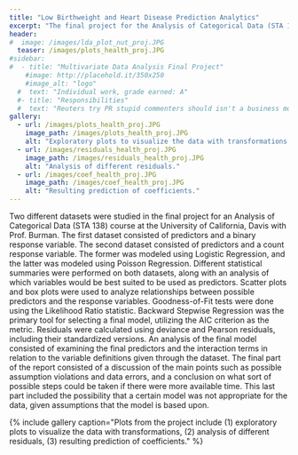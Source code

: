 ```yaml
---
title: "Low Birthweight and Heart Disease Prediction Analytics"
excerpt: "The final project for the Analysis of Categorical Data (STA 138) course, utilizing logistic regression and Poisson regression."
header:
#  image: /images/lda_plot_nut_proj.JPG
  teaser: /images/plots_health_proj.JPG
#sidebar:
#  - title: "Multivariate Data Analysis Final Project"
    #image: http://placehold.it/350x250
    #image_alt: "logo"
  #  text: "Individual work, grade earned: A"
  #- title: "Responsibilities"
  #  text: "Reuters try PR stupid commenters should isn't a business model"
gallery:
  - url: /images/plots_health_proj.JPG
    image_path: /images/plots_health_proj.JPG
    alt: "Exploratory plots to visualize the data with transformations."
  - url: /images/residuals_health_proj.JPG
    image_path: /images/residuals_health_proj.JPG
    alt: "Analysis of different residuals."
  - url: /images/coef_health_proj.JPG
    image_path: /images/coef_health_proj.JPG
    alt: "Resulting prediction of coefficients."
---
```

Two different datasets were studied in the final project for an Analysis of Categorical Data (STA 138) course at the University of California, Davis with Prof. Burman. The first dataset consisted of predictors and a binary response variable. The second dataset consisted of predictors and a count response variable. The former was modeled using Logistic Regression, and the latter was modeled using Poisson Regression. Different statistical summaries were performed on both datasets, along with an analysis of which variables would be best suited to be used as predictors. Scatter plots and box plots were used to analyze relationships between possible predictors and the response variables. Goodness-of-Fit tests were done using the Likelihood Ratio statistic. Backward Stepwise Regression was the primary tool for selecting a final model, utilizing the AIC criterion as the metric. Residuals were calculated using deviance and Pearson residuals, including their standardized versions. An analysis of the final model consisted of examining the final predictors and the interaction terms in relation to the variable definitions given through the dataset. The final part of the report consisted of a discussion of the main points such as possible assumption violations and data errors, and a conclusion on what sort of possible steps could be taken if there were more available time. This last part included the possibility that a certain model was not appropriate for the data, given assumptions that the model is based upon.

{% include gallery caption="Plots from the project include (1) exploratory plots to visualize the data with transformations, (2) analysis of different residuals, (3) resulting prediction of coefficients." %}
